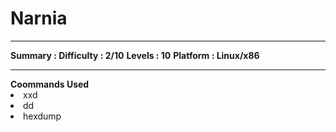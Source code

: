 <h1>Narnia</h1>
<hr>
<p><b>Summary : </b>
<b>Difficulty : 2/10</b>
<b>Levels : 10</b>
<b>Platform : Linux/x86</b>
</p>
<hr>
<b>Coommands Used</b>
<li>xxd</li>
<li>dd</li>
<li>hexdump</li>
